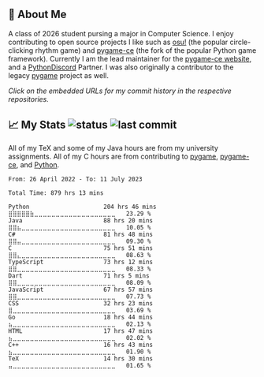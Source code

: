 ## 👾 About Me 
A class of 2026 student pursing a major in Computer Science. I enjoy contributing to open source projects
I like such as [osu!](https://github.com/ppy/osu/commits?author=novialriptide) (the popular circle-clicking
rhythm game) and [pygame-ce](https://github.com/pygame-community/pygame-ce/commits?author=novialriptide)
(the fork of the popular Python game framework). Currently I am the lead maintainer for the
[pygame-ce website](https://github.com/pygame-community/pyga.me/commits?author=novialriptide), and a
[PythonDiscord](https://discord.gg/python) Partner.
I was also originally a contributor to the legacy
[pygame](https://github.com/pygame/pygame/commits?author=novialriptide) project as well.

*Click on the embedded URLs for my commit history in the respective repositories.*

## 📈 My Stats ![status](https://img.shields.io/github/actions/workflow/status/novialriptide/novialriptide/waka-readme.yml) ![last commit](https://img.shields.io/github/last-commit/novialriptide/novialriptide?label=last%20updated)
All of my TeX and some of my Java hours are from my university assignments. All of my C hours
are from contributing to
[pygame](https://github.com/pygame/pygame/commits?author=novialriptide),
[pygame-ce](https://github.com/pygame-community/pygame-ce/commits?author=novialriptide),
and [Python](https://github.com/python/cpython/commits?author=novialriptide).
<!--START_SECTION:waka-->

```text
From: 26 April 2022 - To: 11 July 2023

Total Time: 879 hrs 13 mins

Python                     204 hrs 46 mins ⣿⣿⣿⣿⣿⣷⣀⣀⣀⣀⣀⣀⣀⣀⣀⣀⣀⣀⣀⣀⣀⣀⣀⣀⣀   23.29 %
Java                       88 hrs 20 mins  ⣿⣿⣦⣀⣀⣀⣀⣀⣀⣀⣀⣀⣀⣀⣀⣀⣀⣀⣀⣀⣀⣀⣀⣀⣀   10.05 %
C#                         81 hrs 48 mins  ⣿⣿⣤⣀⣀⣀⣀⣀⣀⣀⣀⣀⣀⣀⣀⣀⣀⣀⣀⣀⣀⣀⣀⣀⣀   09.30 %
C                          75 hrs 51 mins  ⣿⣿⣄⣀⣀⣀⣀⣀⣀⣀⣀⣀⣀⣀⣀⣀⣀⣀⣀⣀⣀⣀⣀⣀⣀   08.63 %
TypeScript                 73 hrs 12 mins  ⣿⣿⣀⣀⣀⣀⣀⣀⣀⣀⣀⣀⣀⣀⣀⣀⣀⣀⣀⣀⣀⣀⣀⣀⣀   08.33 %
Dart                       71 hrs 5 mins   ⣿⣿⣀⣀⣀⣀⣀⣀⣀⣀⣀⣀⣀⣀⣀⣀⣀⣀⣀⣀⣀⣀⣀⣀⣀   08.09 %
JavaScript                 67 hrs 57 mins  ⣿⣿⣀⣀⣀⣀⣀⣀⣀⣀⣀⣀⣀⣀⣀⣀⣀⣀⣀⣀⣀⣀⣀⣀⣀   07.73 %
CSS                        32 hrs 23 mins  ⣿⣀⣀⣀⣀⣀⣀⣀⣀⣀⣀⣀⣀⣀⣀⣀⣀⣀⣀⣀⣀⣀⣀⣀⣀   03.69 %
Go                         18 hrs 44 mins  ⣦⣀⣀⣀⣀⣀⣀⣀⣀⣀⣀⣀⣀⣀⣀⣀⣀⣀⣀⣀⣀⣀⣀⣀⣀   02.13 %
HTML                       17 hrs 47 mins  ⣦⣀⣀⣀⣀⣀⣀⣀⣀⣀⣀⣀⣀⣀⣀⣀⣀⣀⣀⣀⣀⣀⣀⣀⣀   02.02 %
C++                        16 hrs 43 mins  ⣦⣀⣀⣀⣀⣀⣀⣀⣀⣀⣀⣀⣀⣀⣀⣀⣀⣀⣀⣀⣀⣀⣀⣀⣀   01.90 %
TeX                        14 hrs 30 mins  ⣤⣀⣀⣀⣀⣀⣀⣀⣀⣀⣀⣀⣀⣀⣀⣀⣀⣀⣀⣀⣀⣀⣀⣀⣀   01.65 %
```

<!--END_SECTION:waka-->
